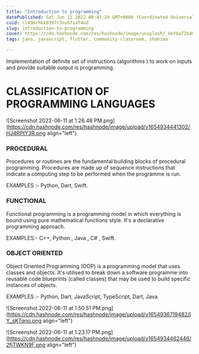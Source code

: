 ```yaml
---
title: "Introduction to programming"
datePublished: Sat Jun 11 2022 08:43:24 GMT+0000 (Coordinated Universal Time)
cuid: cl49mrhkk0397r3nv6fsaf4ed
slug: introduction-to-programming
cover: https://cdn.hashnode.com/res/hashnode/image/unsplash/_UeY8aTI6d0/upload/v1654936839341/WPg2waHXb.jpeg
tags: java, javascript, flutter, community-classroom, shahima

---
```


Implementation of definite set of instructions (algorithms ) to work on inputs and provide suitable output is programming.



# CLASSIFICATION OF PROGRAMMING LANGUAGES


![Screenshot 2022-06-11 at 1.26.48 PM.png](https://cdn.hashnode.com/res/hashnode/image/upload/v1654934441302/HJ4RPtY3R.png align="left")


### PROCEDURAL

Procedures or routines are the fundamental building blocks of procedural programming. Procedures are made up of sequence instructions that indicate a computing step to be performed when the programme is run.

EXAMPLES :- Python, Dart, Swift.

### FUNCTIONAL

Functional programming is a programming model in which everything is bound using pure mathematical functions style. It's a declarative programming approach.

EXAMPLES:- C++, Python , Java , C# , Swift.

### OBJECT ORIENTED

Object Oriented Programming (OOP) is a programming model that uses classes and objects. It's utilised to break down a software programme into reusable code blueprints (called classes) that may be used to build specific instances of objects.


EXAMPLES :- Python, Dart, JavaScript, TypeScript, Dart, Java.


![Screenshot 2022-06-11 at 1.50.51 PM.png](https://cdn.hashnode.com/res/hashnode/image/upload/v1654936719482/lY_sKTqno.png align="left")










![Screenshot 2022-06-11 at 1.23.17 PM.png](https://cdn.hashnode.com/res/hashnode/image/upload/v1654934462446/2fjTWKN9F.png align="left")
